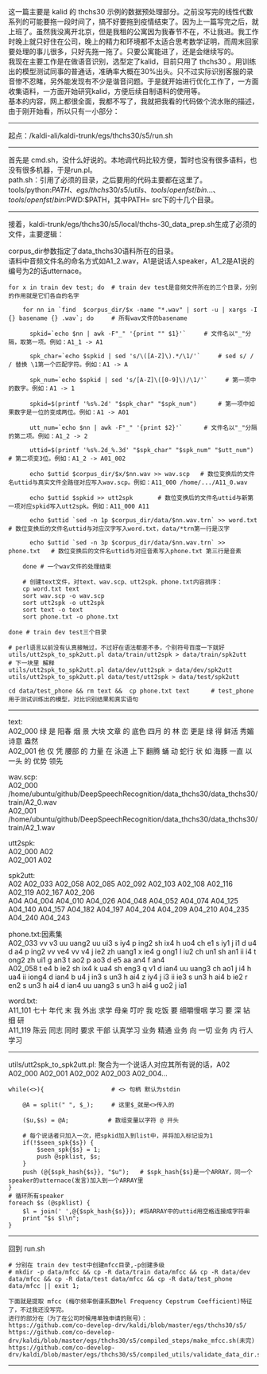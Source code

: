   这一篇主要是 kalid 的 thchs30 示例的数据预处理部分。之前没写完的线性代数系列的可能要拖一段时间了，搞不好要拖到疫情结束了。因为上一篇写完之后，就上班了。虽然我没离开北京，但是我租的公寓因为我春节不在，不让我进。我工作时晚上就只好住在公司，晚上的精力和环境都不太适合思考数学证明，而周末回家要处理的事儿很多，只好先拖一拖了。只要公寓能进了，还是会继续写的。    
  我现在主要工作是在做语音识别，选型定了kalid，目前只用了 thchs30 。用训练出的模型测试同事的普通话，准确率大概在30%出头。只不过实际识别客服的录音惨不忍睹，另外能发现有不少是谐音问题。于是就开始进行优化工作了，一方面收集语料，一方面开始研究kalid，方便后续自制语料的使用等。    
  基本的内容，网上都很全面，我都不写了，我就把我看的代码做个流水账的描述，由于刚开始看，所以只有一小部分：    

-----

  起点：/kaldi-ali/kaldi-trunk/egs/thchs30/s5/run.sh

-----

  首先是 cmd.sh，没什么好说的。本地调代码比较方便，暂时也没有很多语料，也没有很多机器，于是run.pl。    
  path.sh：引用了必须的目录，之后要用的代码主要都在这里了。tools/python:${PATH}、egs/thchs30/s5/utils、tools/openfst/bin...、tools/openfst/bin:$PWD:$PATH，其中PATH= src下的十几个目录。 

-----

  接着，kaldi-trunk/egs/thchs30/s5/local/thchs-30_data_prep.sh生成了必须的文件，主要逻辑：
  
  corpus_dir参数指定了data_thchs30语料所在的目录。     
  语料中音频文件名的命名方式如A1_2.wav，A1是说话人speaker，A1_2是A1说的编号为2的话utternace。     
  
    for x in train dev test; do  # train dev test是音频文件所在的三个目录，分别的作用就是它们各自的名字     
    
        for nn in `find  $corpus_dir/$x -name "*.wav" | sort -u | xargs -I {} basename {} .wav`; do     # 所有wav文件的basename
        
          spkid=`echo $nn | awk -F"_" '{print "" $1}'`     # 文件名以"_"分隔，取第一项。例如：A1_1 -> A1     
          
          spk_char=`echo $spkid | sed 's/\([A-Z]\).*/\1/'`     # sed s/ / / 替换 \1第一个匹配字符。例如：A1 -> A     
          
          spk_num=`echo $spkid | sed 's/[A-Z]\([0-9]\)/\1/'`     # 第一项中的数字。例如：A1 -> 1     
          
          spkid=$(printf '%s%.2d' "$spk_char" "$spk_num")      # 第一项中如果数字是一位的变成两位。例如：A1 -> A01     
          
          utt_num=`echo $nn | awk -F"_" '{print $2}'`      # 文件名以"_"分隔的第二项。例如：A1_2 -> 2     
          
          uttid=$(printf '%s%.2d_%.3d' "$spk_char" "$spk_num" "$utt_num")    # 第二项变3位。例如：A1_2 -> A01_002     
          
          echo $uttid $corpus_dir/$x/$nn.wav >> wav.scp   # 数位变换后的文件名uttid与真实文件全路径对应写入wav.scp。例如：A11_000 /home/.../A11_0.wav     
          
          echo $uttid $spkid >> utt2spk       # 数位变换后的文件名uttid与新第一项对应spkid写入utt2spk。例如：A11_000 A11     
          
          echo $uttid `sed -n 1p $corpus_dir/data/$nn.wav.trn` >> word.txt    # 数位变换后的文件名uttid与对应汉字写入word.txt，data/*trn第一行是汉字     

          echo $uttid `sed -n 3p $corpus_dir/data/$nn.wav.trn` >> phone.txt   # 数位变换后的文件名uttid与对应音素写入phone.txt 第三行是音素     

        done # 一个wav文件的处理结束     
        
        # 创建text文件，对text、wav.scp、utt2spk、phone.txt内容排序：    
        cp word.txt text     
        sort wav.scp -o wav.scp    
        sort utt2spk -o utt2spk   
        sort text -o text   
        sort phone.txt -o phone.txt   

    done # train dev test三个目录    

    # perl语言以前没有认真接触过，不过好在语法都差不多，个别符号百度一下就好    
    utils/utt2spk_to_spk2utt.pl data/train/utt2spk > data/train/spk2utt       # 下一块里 解释   
    utils/utt2spk_to_spk2utt.pl data/dev/utt2spk > data/dev/spk2utt   
    utils/utt2spk_to_spk2utt.pl data/test/utt2spk > data/test/spk2utt    

    cd data/test_phone && rm text &&  cp phone.txt text      # test_phone用于测试训练出的模型，对比识别结果和真实语句  

-----

text:   
A02_000 绿 是 阳春 烟 景 大块 文章 的 底色 四月 的 林 峦 更是 绿 得 鲜活 秀媚 诗意 盎然   
A02_001 他 仅 凭 腰部 的 力量 在 泳道 上下 翻腾 蛹 动 蛇行 状 如 海豚 一直 以 一头 的 优势 领先   

wav.scp:   
A02_000 /home/ubuntu/github/DeepSpeechRecognition/data_thchs30/data_thchs30/train/A2_0.wav   
A02_001 /home/ubuntu/github/DeepSpeechRecognition/data_thchs30/data_thchs30/train/A2_1.wav   

utt2spk:   
A02_000 A02   
A02_001 A02   

spk2utt:   
A02 A02_033 A02_058 A02_085 A02_092 A02_103 A02_108 A02_116 A02_119 A02_167 A02_206   
A04 A04_004 A04_010 A04_026 A04_048 A04_052 A04_074 A04_125 A04_140 A04_157 A04_182 A04_197 A04_204 A04_209 A04_210 A04_235 A04_240 A04_243   

phone.txt:因素集   
A02_033 vv v3 uu uang2 uu ui3 s iy4 p ing2 sh ix4 h uo4 ch e1 s iy1 j i1 d u4 d a4 p ing2 vv ve4 vv v4 j ie2 zh uang1 x ie4 g ong1 l iu2 ch un1 sh an1 ii i4 t ong2 zh ui1 g an3 t ao2 p ao3 d e5 aa an4 f an4   
A02_058 t e4 b ie2 sh ix4 k ua4 sh eng3 q v1 d ian4 uu uang3 ch ao1 j i4 h ua4 ii iong4 d ian4 b u4 j in3 s un3 h ai4 z iy4 j i3 ii ie3 s un3 h ai4 b ie2 r en2 s un3 h ai4 d ian4 uu uang3 s un3 h ai4 g uo2 j ia1   

word.txt:   
A11_101 七十 年代 末 我 外出 求学 母亲 叮咛 我 吃饭 要 细嚼慢咽 学习 要 深 钻 细 研   
A11_119 陈云 同志 同时 要求 干部 认真学习 业务 精通 业务 向 一切 业务 内 行人 学习   

-----

  utils/utt2spk_to_spk2utt.pl: 聚合为一个说话人对应其所有说的话，A02 A02_000 A02_001 A02_002 A02_003 A02_004...     
  
    while(<>){                   # <> 句柄 默认为stdin      

        @A = split(" ", $_);     # 这里$_就是<>传入的    
        
        ($u,$s) = @A;           # 数组变量以字符 @ 开头
        
        # 每个说话者只加入一次，把spkid加入到list中，并将加入标记设为1     
        if(!$seen_spk{$s}) {     
            $seen_spk{$s} = 1;     
            push @spklist, $s;     
        }     
        push (@{$spk_hash{$s}}, "$u");   # $spk_hash{$s}是一个ARRAY，同一个speaker的utternace(发言)加入到一个ARRAY里     
    }     
    # 循环所有speaker
    foreach $s (@spklist) {     
        $l = join(' ',@{$spk_hash{$s}}); #将ARRAY中的uttid用空格连接成字符串     
        print "$s $l\n";     
    }     

-----

  回到 run.sh

    # 分别在 train dev test中创建mfcc目录,-p创建多级
    # mkdir -p data/mfcc && cp -R data/train data/mfcc && cp -R data/dev data/mfcc && cp -R data/test data/mfcc && cp -R data/test_phone data/mfcc || exit 1;
    
    下面就是提取 mfcc (梅尔频率倒谱系数Mel Frequency Cepstrum Coefficient)特征了，不过我还没写完。     
    进行的部分在（为了在公司时候用单独申请的账号）：
    https://github.com/co-develop-drv/kaldi/blob/master/egs/thchs30/s5/     
    https://github.com/co-develop-drv/kaldi/blob/master/egs/thchs30/s5/compiled_steps/make_mfcc.sh(未完)     
    https://github.com/co-develop-drv/kaldi/blob/master/egs/thchs30/s5/compiled_utils/validate_data_dir.sh     

-----
